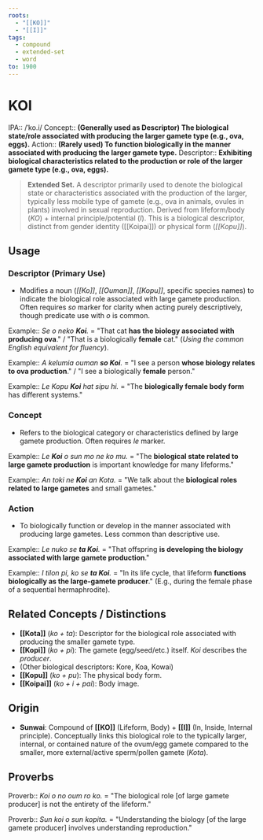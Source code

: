 ```yaml
---
roots:
  - "[[KO]]"
  - "[[I]]"
tags:
  - compound
  - extended-set
  - word
to: 1900
---
```


# KOI

IPA::				/ˈko.i/
Concept::		**(Generally used as Descriptor) The biological state/role associated with producing the larger gamete type (e.g., ova, eggs).**
Action::		**(Rarely used) To function biologically in the manner associated with producing the larger gamete type.**
Descriptor::	**Exhibiting biological characteristics related to the production or role of the larger gamete type (e.g., ova, eggs).**

> **Extended Set.** A descriptor primarily used to denote the biological state or characteristics associated with the production of the larger, typically less mobile type of gamete (e.g., ova in animals, ovules in plants) involved in sexual reproduction. Derived from lifeform/body (*KO*) + internal principle/potential (*I*). This is a biological descriptor, distinct from gender identity ([[Koipai]]) or physical form (*[[Kopu]]*).

## Usage

### Descriptor (Primary Use)
*   Modifies a noun (*[[Ko]]*, *[[Ouman]]*, *[[Kopu]]*, specific species names) to indicate the biological role associated with large gamete production. Often requires *so* marker for clarity when acting purely descriptively, though predicate use with *o* is common.

Example::   *Se o neko **Koi**.* = "That cat **has the biology associated with producing ova**." / "That is a biologically **female** cat." (*Using the common English equivalent for fluency*).

Example::   *A kelumia ouman **so Koi**.* = "I see a person **whose biology relates to ova production**." / "I see a biologically **female** person."

Example::   *Le Kopu **Koi** hat sipu hi.* = "The **biologically female body form** has different systems."

### Concept
*   Refers to the biological category or characteristics defined by large gamete production. Often requires *le* marker.

Example::   *Le **Koi** o sun mo ne ko mu.* = "The **biological state related to large gamete production** is important knowledge for many lifeforms."

Example::   *An toki ne **Koi** an Kota.* = "We talk about the **biological roles related to large gametes** and small gametes."

### Action
*   To biologically function or develop in the manner associated with producing large gametes. Less common than descriptive use.

Example::   *Le nuko se **ta Koi**.* = "That offspring **is developing the biology associated with large gamete production**."

Example::   *I tilon pi, ko se **ta Koi**.* = "In its life cycle, that lifeform **functions biologically as the large-gamete producer**." (E.g., during the female phase of a sequential hermaphrodite).

## Related Concepts / Distinctions
*   **[[Kota]]** (*ko + ta*): Descriptor for the biological role associated with producing the smaller gamete type.
*   **[[Kopi]]** (*ko + pi*): The gamete (egg/seed/etc.) itself. *Koi* describes the *producer*.
*   (Other biological descriptors: Kore, Koa, Kowai)
*   **[[Kopu]]** (*ko + pu*): The physical body form.
*   **[[Koipai]]** (*ko + i + pai*): Body image.

## Origin

*   **Sunwai**: Compound of **[[KO]]** (Lifeform, Body) + **[[I]]** (In, Inside, Internal principle). Conceptually links this biological role to the typically larger, internal, or contained nature of the ovum/egg gamete compared to the smaller, more external/active sperm/pollen gamete (*Kota*).

## Proverbs

Proverb:: *Koi o no oum ro ko.* = "The biological role [of large gamete producer] is not the entirety of the lifeform."

Proverb:: *Sun koi o sun kopita.* = "Understanding the biology [of the large gamete producer] involves understanding reproduction."
